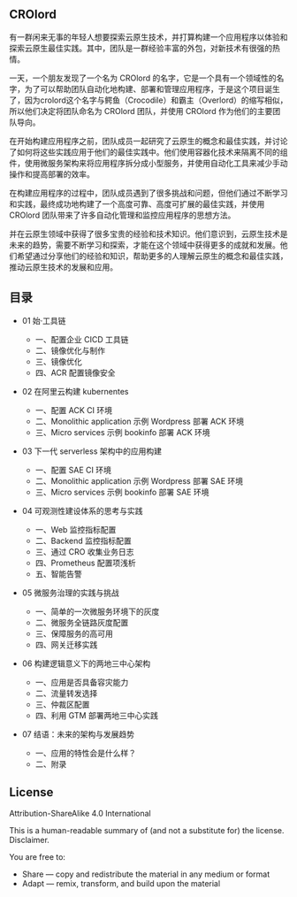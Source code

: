 
## CROlord
  有一群闲来无事的年轻人想要探索云原生技术，并打算构建一个应用程序以体验和探索云原生最佳实践。其中，团队是一群经验丰富的外包，对新技术有很强的热情。

  一天，一个朋友发现了一个名为 CROlord 的名字，它是一个具有一个领域性的名字，为了可以帮助团队自动化地构建、部署和管理应用程序，于是这个项目诞生了，因为crolord这个名字与鳄鱼（Crocodile）和霸主（Overlord）的缩写相似，所以他们决定将团队命名为 CROlord 团队，并使用 CROlord 作为他们的主要团队导向。

  在开始构建应用程序之前，团队成员一起研究了云原生的概念和最佳实践，并讨论了如何将这些实践应用于他们的最佳实践中。他们使用容器化技术来隔离不同的组件，使用微服务架构来将应用程序拆分成小型服务，并使用自动化工具来减少手动操作和提高部署的效率。

  在构建应用程序的过程中，团队成员遇到了很多挑战和问题，但他们通过不断学习和实践，最终成功地构建了一个高度可靠、高度可扩展的最佳实践，并使用 CROlord 团队带来了许多自动化管理和监控应用程序的思想方法。

  并在云原生领域中获得了很多宝贵的经验和技术知识。他们意识到，云原生技术是未来的趋势，需要不断学习和探索，才能在这个领域中获得更多的成就和发展。他们希望通过分享他们的经验和知识，帮助更多的人理解云原生的概念和最佳实践，推动云原生技术的发展和应用。
  
  
## 目录

- 01 始·工具链
   - 一、配置企业 CICD 工具链
   - 二、镜像优化与制作
   - 三、镜像优化
   - 四、ACR 配置镜像安全
  
- 02 在阿里云构建 kubernentes 
   - 一、配置 ACK CI 环境
   - 二、Monolithic application 示例 Wordpress 部署 ACK 环境
   - 三、Micro services 示例 bookinfo 部署 ACK 环境
   
- 03 下一代 serverless 架构中的应用构建
   - 一、配置 SAE CI 环境
   - 二、Monolithic application 示例 Wordpress 部署 SAE 环境
   - 三、Micro services 示例 bookinfo 部署 SAE 环境
 
- 04 可观测性建设体系的思考与实践
   - 一、Web 监控指标配置
   - 二、Backend 监控指标配置
   - 三、通过 CRO 收集业务日志
   - 四、Prometheus 配置项浅析
   - 五、智能告警

- 05 微服务治理的实践与挑战
   - 一、简单的一次微服务环境下的灰度
   - 二、微服务全链路灰度配置
   - 三、保障服务的高可用
   - 四、网关迁移实践

- 06 构建逻辑意义下的两地三中心架构
   - 一、应用是否具备容灾能力
   - 二、流量转发选择
   - 三、仲裁区配置
   - 四、利用 GTM 部署两地三中心实践

- 07 结语：未来的架构与发展趋势
   - 一、应用的特性会是什么样？
   - 二、附录
   

## License

Attribution-ShareAlike 4.0 International

This is a human-readable summary of (and not a substitute for) the license. Disclaimer.

You are free to:

- Share — copy and redistribute the material in any medium or format
- Adapt — remix, transform, and build upon the material




